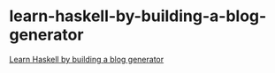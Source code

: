 # learn-haskell-by-building-a-blog-generator

[Learn Haskell by building a blog generator](https://lhbg-book.link/01-about.html)
